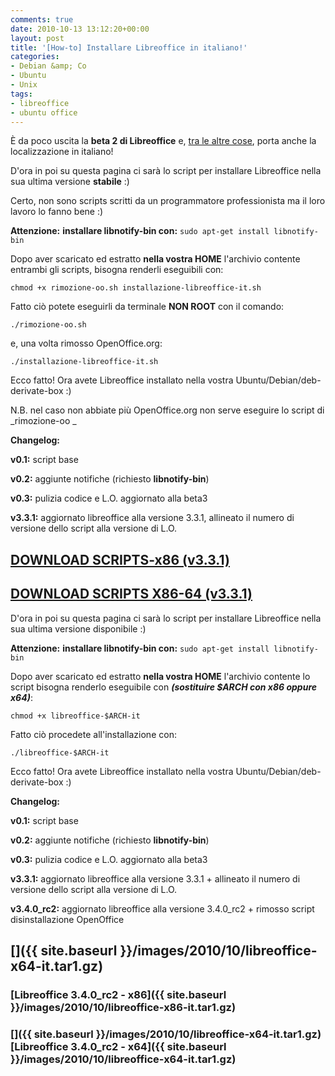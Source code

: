 ```yaml
---
comments: true
date: 2010-10-13 13:12:20+00:00
layout: post
title: '[How-to] Installare Libreoffice in italiano!'
categories:
- Debian &amp; Co
- Ubuntu
- Unix
tags:
- libreoffice
- ubuntu office
---
```


È da poco uscita la **beta 2 di Libreoffice** e, [tra le altre cose](http://cgit.freedesktop.org/libreoffice/build/tree/NEWS), porta anche la localizzazione in italiano!

D'ora in poi su questa pagina ci sarà lo script per installare Libreoffice nella sua ultima versione **stabile** :)

Certo, non sono scripts scritti da un programmatore professionista ma il loro lavoro lo fanno bene :)

**Attenzione:** **installare libnotify-bin con:** `sudo apt-get install libnotify-bin`

Dopo aver scaricato ed estratto **nella vostra HOME** l'archivio contente entrambi gli scripts, bisogna renderli eseguibili con:


`chmod +x rimozione-oo.sh installazione-libreoffice-it.sh`


Fatto ciò potete eseguirli da terminale **NON ROOT** con il comando:


`./rimozione-oo.sh`


e, una volta rimosso OpenOffice.org:


`./installazione-libreoffice-it.sh`


Ecco fatto! Ora avete Libreoffice installato nella vostra Ubuntu/Debian/deb-derivate-box :)

N.B. nel caso non abbiate più OpenOffice.org non serve eseguire lo script di _rimozione-oo _

**Changelog:**

**v0.1:** script base

**v0.2:** aggiunte notifiche (richiesto **libnotify-bin**)

**v0.3:** pulizia codice e L.O. aggiornato alla beta3

**v3.3.1:** aggiornato libreoffice alla versione 3.3.1, allineato il numero di versione dello script alla versione di L.O.


## [DOWNLOAD SCRIPTS-x86 (v3.3.1)](http://www.polslinux.it/wp-content/uploads/2010/10/scripts-libreoffice-x86-v3.3.1.tar.gz)




## [DOWNLOAD SCRIPTS X86-64 (v3.3.1)](http://www.polslinux.it/wp-content/uploads/2010/10/scripts-libreoffice64-v3.3.1.tar.gz)

D'ora in poi su questa pagina ci sarà lo script per installare Libreoffice nella sua ultima versione disponibile :)

**Attenzione:** **installare libnotify-bin con:** `sudo apt-get install libnotify-bin`

Dopo aver scaricato ed estratto **nella vostra HOME** l'archivio contente lo script bisogna renderlo eseguibile con **_(sostituire $ARCH con x86 oppure x64)_**:


`chmod +x libreoffice-$ARCH-it`


Fatto ciò procedete all'installazione con:


`./libreoffice-$ARCH-it`


Ecco fatto! Ora avete Libreoffice installato nella vostra Ubuntu/Debian/deb-derivate-box :)

**Changelog:**

**v0.1:** script base

**v0.2:** aggiunte notifiche (richiesto **libnotify-bin**)

**v0.3:** pulizia codice e L.O. aggiornato alla beta3

**v3.3.1:** aggiornato libreoffice alla versione 3.3.1 + allineato il numero di versione dello script alla versione di L.O.

**v3.4.0_rc2:** aggiornato libreoffice alla versione 3.4.0_rc2 + rimosso script disinstallazione OpenOffice


## []({{ site.baseurl }}/images/2010/10/libreoffice-x64-it.tar1.gz)




### [Libreoffice 3.4.0_rc2 - x86]({{ site.baseurl }}/images/2010/10/libreoffice-x86-it.tar1.gz)




### []({{ site.baseurl }}/images/2010/10/libreoffice-x64-it.tar1.gz)[Libreoffice 3.4.0_rc2 - x64]({{ site.baseurl }}/images/2010/10/libreoffice-x64-it.tar1.gz)
